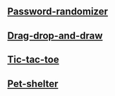 ## [Password-randomizer](https://Atikingi.github.io/myWorks/pass-random/)
## [Drag-drop-and-draw](https://Atikingi.github.io/myWorks/Drag-drop-and-draw/)
## [Tic-tac-toe](https://Atikingi.github.io/myWorks/tic-tac-toe/)
## [Pet-shelter](https://Atikingi.github.io/myWorks/pet-shelter/pages)
